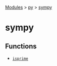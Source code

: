 [Modules](../../index.md) > [py](../index.md) > [sympy]()

# sympy

## Functions

- [`isprime`](./isprime.md)

